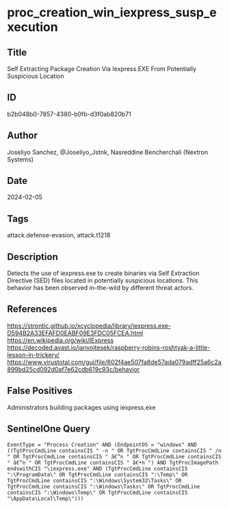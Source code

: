# proc_creation_win_iexpress_susp_execution

## Title
Self Extracting Package Creation Via Iexpress.EXE From Potentially Suspicious Location

## ID
b2b048b0-7857-4380-b0fb-d3f0ab820b71

## Author
Joseliyo Sanchez, @Joseliyo_Jstnk, Nasreddine Bencherchali (Nextron Systems)

## Date
2024-02-05

## Tags
attack.defense-evasion, attack.t1218

## Description
Detects the use of iexpress.exe to create binaries via Self Extraction Directive (SED) files located in potentially suspicious locations.
This behavior has been observed in-the-wild by different threat actors.


## References
https://strontic.github.io/xcyclopedia/library/iexpress.exe-D594B2A33EFAFD0EABF09E3FDC05FCEA.html
https://en.wikipedia.org/wiki/IExpress
https://decoded.avast.io/janvojtesek/raspberry-robins-roshtyak-a-little-lesson-in-trickery/
https://www.virustotal.com/gui/file/602f4ae507fa8de57ada079adff25a6c2a899bd25cd092d0af7e62cdb619c93c/behavior

## False Positives
Administrators building packages using iexpress.exe

## SentinelOne Query
```
EventType = "Process Creation" AND (EndpointOS = "windows" AND ((TgtProcCmdLine containsCIS " -n " OR TgtProcCmdLine containsCIS " /n " OR TgtProcCmdLine containsCIS " â€“n " OR TgtProcCmdLine containsCIS " â€”n " OR TgtProcCmdLine containsCIS " â€•n ") AND TgtProcImagePath endswithCIS "\iexpress.exe" AND (TgtProcCmdLine containsCIS ":\ProgramData\" OR TgtProcCmdLine containsCIS ":\Temp\" OR TgtProcCmdLine containsCIS ":\Windows\System32\Tasks\" OR TgtProcCmdLine containsCIS ":\Windows\Tasks\" OR TgtProcCmdLine containsCIS ":\Windows\Temp\" OR TgtProcCmdLine containsCIS "\AppData\Local\Temp\")))

```